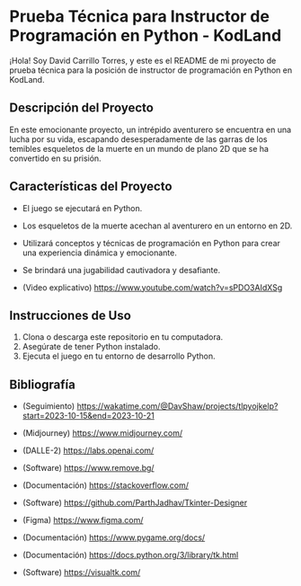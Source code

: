 # Prueba Técnica para Instructor de Programación en Python - KodLand

¡Hola! Soy David Carrillo Torres, y este es el README de mi proyecto de prueba técnica para la posición de instructor de programación en Python en KodLand.

## Descripción del Proyecto

En este emocionante proyecto, un intrépido aventurero se encuentra en una lucha por su vida, escapando desesperadamente de las garras de los temibles esqueletos de la muerte en un mundo de plano 2D que se ha convertido en su prisión.

## Características del Proyecto

- El juego se ejecutará en Python.
- Los esqueletos de la muerte acechan al aventurero en un entorno en 2D.
- Utilizará conceptos y técnicas de programación en Python para crear una experiencia dinámica y emocionante.
- Se brindará una jugabilidad cautivadora y desafiante.

- (Video explicativo) https://www.youtube.com/watch?v=sPDO3AIdXSg

## Instrucciones de Uso

1. Clona o descarga este repositorio en tu computadora.
2. Asegúrate de tener Python instalado.
3. Ejecuta el juego en tu entorno de desarrollo Python.

## Bibliografía

- (Seguimiento) https://wakatime.com/@DavShaw/projects/tlpyojkelp?start=2023-10-15&end=2023-10-21

- (Midjourney) https://www.midjourney.com/ 
- (DALLE-2) https://labs.openai.com/
- (Software) https://www.remove.bg/
- (Documentación) https://stackoverflow.com/
- (Software) https://github.com/ParthJadhav/Tkinter-Designer
- (Figma) https://www.figma.com/
- (Documentación) https://www.pygame.org/docs/
- (Documentación) https://docs.python.org/3/library/tk.html
- (Software) https://visualtk.com/
